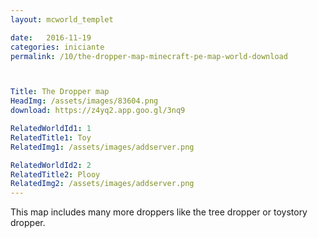 ```yaml
---
layout: mcworld_templet

date:   2016-11-19
categories: iniciante
permalink: /10/the-dropper-map-minecraft-pe-map-world-download



Title: The Dropper map
HeadImg: /assets/images/83604.png
download: https://z4yq2.app.goo.gl/3nq9

RelatedWorldId1: 1
RelatedTitle1: Toy
RelatedImg1: /assets/images/addserver.png

RelatedWorldId2: 2
RelatedTitle2: Plooy
RelatedImg2: /assets/images/addserver.png
---
```

This map includes many more droppers like the tree dropper or toystory dropper.
